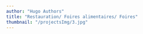 ```yaml
---
author: "Hugo Authors"
title: "Restauration/ Foires alimentaires/ Foires"
thumbnail: "/projectsImg/3.jpg"
---
```



